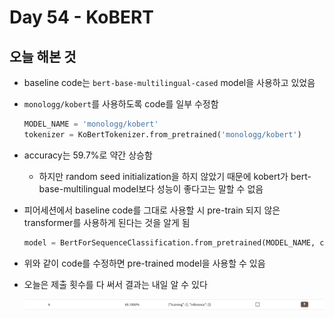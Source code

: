 # Day 54 - KoBERT

## 오늘 해본 것

* baseline code는 ```bert-base-multilingual-cased``` model을 사용하고 있었음
* ```monologg/kobert```를 사용하도록 code를 일부 수정함
  ```Python
  MODEL_NAME = 'monologg/kobert'
  tokenizer = KoBertTokenizer.from_pretrained('monologg/kobert')
  ```
* accuracy는 59.7%로 약간 상승함
  * 하지만 random seed initialization을 하지 않았기 때문에 kobert가 bert-base-multilingual model보다 성능이 좋다고는 말할 수 없음
* 피어세션에서 baseline code를 그대로 사용할 시 pre-train 되지 않은 transformer를 사용하게 된다는 것을 알게 됨
    ```Python
    model = BertForSequenceClassification.from_pretrained(MODEL_NAME, config=bert_config) 
    ```
* 위와 같이 code를 수정하면 pre-trained model을 사용할 수 있음
* 오늘은 제출 횟수를 다 써서 결과는 내일 알 수 있다

  ![EDA](./img/day54Accuracy.png)